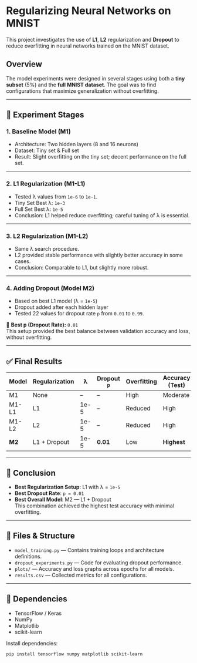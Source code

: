 # Regularizing Neural Networks on MNIST

This project investigates the use of **L1**, **L2** regularization and **Dropout** to reduce overfitting in neural networks trained on the MNIST dataset.

## Overview

The model experiments were designed in several stages using both a **tiny subset** (5%) and the **full MNIST dataset**. The goal was to find configurations that maximize generalization without overfitting.

---

## 🔬 Experiment Stages

### 1. Baseline Model (M1)
- Architecture: Two hidden layers (8 and 16 neurons)
- Dataset: Tiny set & Full set
- Result: Slight overfitting on the tiny set; decent performance on the full set.

---

### 2. L1 Regularization (M1-L1)
- Tested λ values from `1e-6` to `1e-1`.
- Tiny Set Best λ: `1e-3`
- Full Set Best λ: `1e-5`
- Conclusion: L1 helped reduce overfitting; careful tuning of λ is essential.

---

### 3. L2 Regularization (M1-L2)
- Same λ search procedure.
- L2 provided stable performance with slightly better accuracy in some cases.
- Conclusion: Comparable to L1, but slightly more robust.

---

### 4. Adding Dropout (Model M2)
- Based on best L1 model (λ = `1e-5`)
- Dropout added after each hidden layer
- Tested 22 values for dropout rate `p` from `0.01` to `0.99`.

📌 **Best p (Dropout Rate):** `0.01`  
This setup provided the best balance between validation accuracy and loss, without overfitting.

---

## ✅ Final Results

| Model     | Regularization | λ     | Dropout `p` | Overfitting | Accuracy (Test) |
|-----------|----------------|--------|--------------|--------------|------------------|
| M1        | None           | –      | –            | High         | Moderate         |
| M1-L1     | L1             | 1e-5   | –            | Reduced      | High             |
| M1-L2     | L2             | 1e-5   | –            | Reduced      | High             |
| **M2**    | L1 + Dropout   | 1e-5   | **0.01**     | Low          | **Highest**      |

---

## 📌 Conclusion

- **Best Regularization Setup**: L1 with λ = `1e-5`
- **Best Dropout Rate**: `p = 0.01`
- **Best Overall Model**: M2 — L1 + Dropout  
This combination achieved the highest test accuracy with minimal overfitting.

---

## 📁 Files & Structure

- `model_training.py` — Contains training loops and architecture definitions.
- `dropout_experiments.py` — Code for evaluating dropout performance.
- `plots/` — Accuracy and loss graphs across epochs for all models.
- `results.csv` — Collected metrics for all configurations.

---

## 🔧 Dependencies

- TensorFlow / Keras
- NumPy
- Matplotlib
- scikit-learn

Install dependencies:
```bash
pip install tensorflow numpy matplotlib scikit-learn
